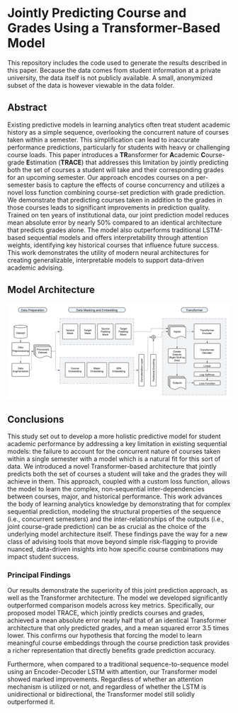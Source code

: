 # Jointly Predicting Course and Grades Using a Transformer-Based Model
This repository includes the code used to generate the results described in this paper. Because the data comes from student information at a private university, the data itself is not publicly available. A small, anonymized subset of the data is however viewable in the data folder. 

## Abstract
Existing predictive models in learning analytics often treat student academic history as a simple sequence, overlooking the concurrent nature of courses taken within a semester. This simplification can lead to inaccurate performance predictions, particularly for students with heavy or challenging course loads. This paper introduces a **TR**ansformer for **A**cademic **C**ourse-grade **E**stimation (**TRACE**) that addresses this limitation by jointly predicting both the set of courses a student will take and their corresponding grades for an upcoming semester. Our approach encodes courses on a per-semester basis to capture the effects of course concurrency and utilizes a novel loss function combining course-set prediction with grade prediction. We demonstrate that predicting courses taken in addition to the grades in those courses leads to significant improvements in prediction quality. Trained on ten years of institutional data, our joint prediction model reduces mean absolute error by nearly 50% compared to an identical architecture that predicts grades alone. The model also outperforms traditional LSTM-based sequential models and offers interpretability through attention weights, identifying key historical courses that influence future success. This work demonstrates the utility of modern neural architectures for creating generalizable, interpretable models to support data-driven academic advising.

## Model Architecture
![Overview of model architecture](model_architecture.png)

## Conclusions
This study set out to develop a more holistic predictive model for student academic performance by addressing a key limitation in existing sequential models: the failure to account for the concurrent nature of courses taken within a single semester with a model which is a natural fit for this sort of data. We introduced a novel Transformer-based architecture that jointly predicts both the set of courses a student will take and the grades they will achieve in them. This approach, coupled with a custom loss function, allows the model to learn the complex, non-sequential inter-dependencies between courses, major, and historical performance. This work advances the body of learning analytics knowledge by demonstrating that for complex sequential prediction, modeling the structural properties of the sequence (i.e., concurrent semesters) and the inter-relationships of the outputs (i.e., joint course-grade prediction) can be as crucial as the choice of the underlying model architecture itself. These findings pave the way for a new class of advising tools that move beyond simple risk-flagging to provide nuanced, data-driven insights into how specific course combinations may impact student success.

### Principal Findings
Our results demonstrate the superiority of this joint prediction approach, as well as the Transformer architecture. The model we developed significantly outperformed comparison models across key metrics. Specifically, our proposed model TRACE, which jointly predicts courses and grades, achieved a mean absolute error nearly half that of an identical Transformer architecture that only predicted grades, and a mean squared error 3.5 times lower. This confirms our hypothesis that forcing the model to learn meaningful course embeddings through the course prediction task provides a richer representation that directly benefits grade prediction accuracy.

Furthermore, when compared to a traditional sequence-to-sequence model using an Encoder-Decoder LSTM with attention, our Transformer model showed marked improvements. Regardless of whether an attention mechanism is utilized or not, and regardless of whether the LSTM is unidirectional or bidirectional, the Transformer model still solidly outperformed it. 
